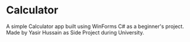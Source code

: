 # Calculator
A simple Calculator app built using WinForms C# as a beginner's project. \
Made by Yasir Hussain as Side Project during University.
